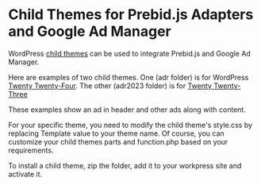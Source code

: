 # Child Themes for Prebid.js Adapters and Google Ad Manager
WordPress [child themes](https://developer.wordpress.org/themes/advanced-topics/child-themes/) can be used to integrate Prebid.js and Google Ad Manager. 

Here are examples of two child themes. One (adr folder) is for WordPress [Twenty Twenty-Four](https://wordpress.org/themes/twentytwentyfour/). The other (adr2023 folder) is for [Twenty Twenty-Three](https://wordpress.org/themes/twentytwentythree/)

These examples show an ad in header and other ads along with content.

For your specific theme, you need to modify the child theme's style.css by replacing Template value to your theme name. Of course, you can customize your child themes parts and function.php based on your requirements. 

To install a child theme, zip the folder, add it to your workpress site and activate it.